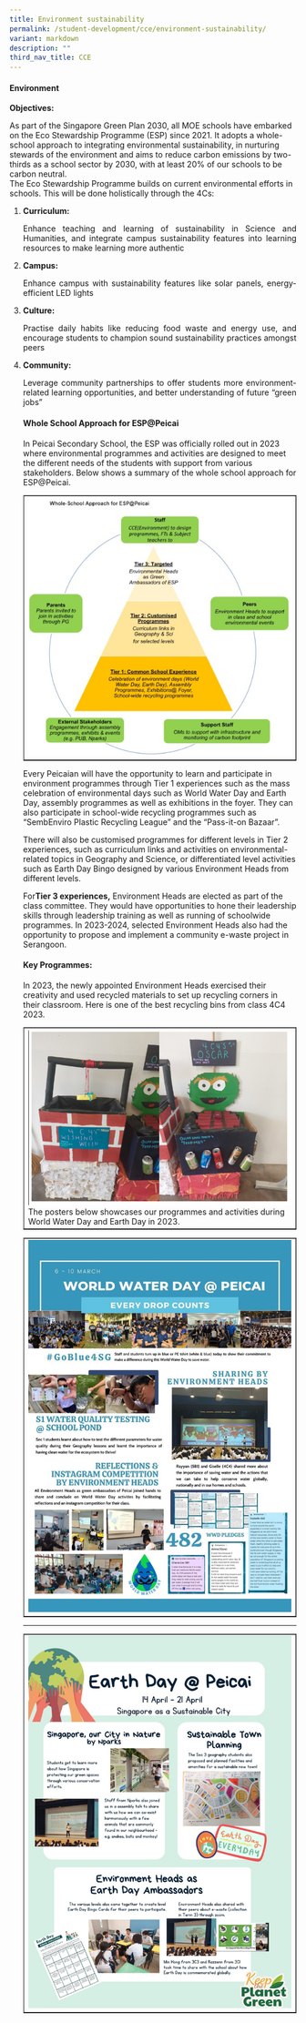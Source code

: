 ```yaml
---
title: Environment sustainability
permalink: /student-development/cce/environment-sustainability/
variant: markdown
description: ""
third_nav_title: CCE
---
```

<p></p><h4><strong>Environment</strong></h4><p></p>
<p><b>Objectives:</b></p>
<p>As part of the Singapore Green Plan 2030, all MOE schools have embarked on the Eco Stewardship Programme (ESP) since 2021. It adopts a whole-school approach to integrating environmental sustainability, in nurturing stewards of the environment and aims to reduce carbon emissions by two-thirds as a school sector by 2030, with at least 20% of our schools to be carbon neutral.<br>The Eco Stewardship Programme builds on current environmental efforts in schools. This will be done holistically through the 4Cs:</p>
<ol>
<li><strong>Curriculum: </strong><p align="justify">Enhance teaching and learning of sustainability in Science and Humanities, and integrate campus sustainability features into learning resources to make learning more authentic</p></li>
<li><strong>Campus: </strong><p align="justify"> Enhance campus with sustainability features like solar panels, energy-efficient LED lights
</p></li>
<li><strong>Culture:  </strong><p align="justify"> Practise daily habits like reducing food waste and energy use, and encourage students to champion sound sustainability practices amongst peers
</p></li>
<li><strong>Community:  </strong><p align="justify"> Leverage community partnerships to offer students more environment-related learning opportunities, and better understanding of future “green jobs”
</p></li>
<p></p><h4><strong>Whole School Approach for ESP@Peicai</strong></h4>
<p>In Peicai Secondary School, the ESP was officially rolled out in 2023 where environmental programmes and activities are designed to meet the different needs of the students with support from various stakeholders. Below shows a summary of the whole school approach for ESP@Peicai. </p>
<table style="border-collapse: collapse; width: 100%;" border="1">
<tbody>
<tr>
<td style="width: 100%;"><img src="/images/Enviroment.jpg"></td>
</tr>
</tbody>
</table>
<p>Every Peicaian will have the opportunity to learn and participate in environment programmes through Tier 1 experiences such as the mass celebration of environmental days such as World Water Day and Earth Day, assembly programmes as well as exhibitions in the foyer. They can also participate in school-wide recycling programmes such as “SembEnviro Plastic Recycling League” and the “Pass-it-on Bazaar”. </p>
<p>There will also be customised programmes for different levels in Tier 2 experiences, such as curriculum links and activities on environmental-related topics in Geography and Science, or differentiated level activities such as Earth Day Bingo designed by various Environment Heads from different levels.</p>
<p>For<b>Tier 3 experiences,</b> Environment Heads are elected as part of the class committee. They would have opportunities to hone their leadership skills through leadership training as well as running of schoolwide programmes. In 2023-2024, selected Environment Heads also had the opportunity to propose and implement a community e-waste project in Serangoon.</p>
<p></p><h4><strong>Key Programmes:</strong></h4>
<p>In 2023, the newly appointed Environment Heads exercised their creativity and used recycled materials to set up recycling corners in their classroom. Here is one of the best recycling bins from class 4C4 2023.</p>
<table style="border-collapse: collapse; width: 100%;" border="1">
<tbody>
<tr>
<td style="width: 100%;"><img src="/images/Enviroment_Key_pro.jpg">The posters below showcases our programmes and activities during World Water Day and Earth Day in 2023. </td>
</tr>
</tbody>
</table>
<table style="border-collapse: collapse; width: 100%;" border="1">
<tbody>
<tr>
<td style="width: 100%;"><img src="/images/Enviroment_P1.jpg"></td>
</tr>
</tbody>
</table><hr>
<table style="border-collapse: collapse; width: 100%;" border="1">
<tbody>
<tr>
<td style="width: 100%;"><img src="/images/Enviroment_P2.jpg"></td>
</tr>
</tbody>
</table></ol>